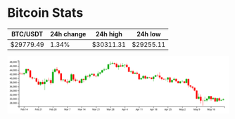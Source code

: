 # Bitcoin Stats

BTC/USDT|24h change|24h high|24h low|
|---|---|---|---|
|$29779.49|1.34%|$30311.31|$29255.11|

<img src="./chart.svg">

